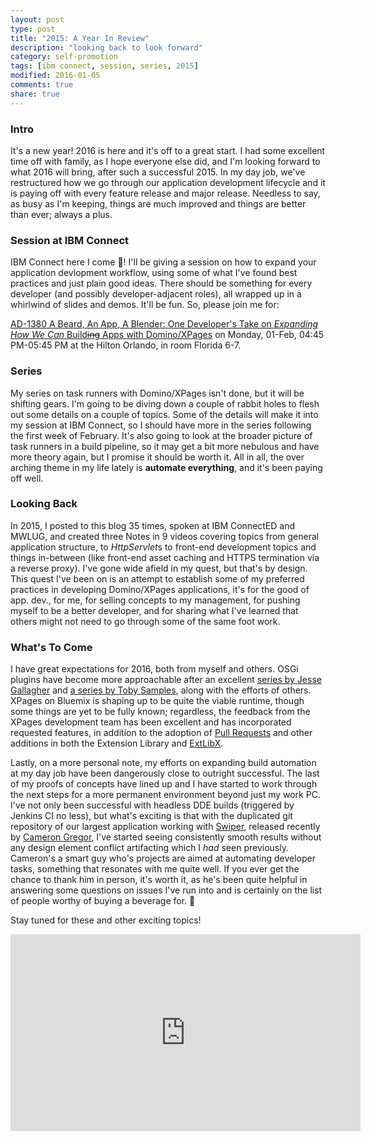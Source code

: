 ```yaml
---
layout: post
type: post
title: "2015: A Year In Review"
description: "looking back to look forward"
category: self-promotion
tags: [ibm connect, session, series, 2015]
modified: 2016-01-05
comments: true
share: true
---
```


### Intro
It's a new year! 2016 is here and it's off to a great start. I had some excellent time off with family, as I hope everyone else did, and I'm looking forward to what 2016 will bring, after such a successful 2015. In my day job, we've restructured how we go through our application development lifecycle and it is paying off with every feature release and major release. Needless to say, as busy as I'm keeping, things are much improved and things are better than ever; always a plus.

### Session at IBM Connect
IBM Connect here I come :tada:! I'll be giving a session on how to expand your application devlopment workflow, using some of what I've found best practices and just plain good ideas. There should be something for every developer (and possibly developer-adjacent roles), all wrapped up in a whirlwind of slides and demos. It'll be fun. So, please join me for:

[AD-1380
A Beard, An App, A Blender: One Developer's Take on _Expanding How We Can_ Build<s>ing</s> Apps with Domino/XPages](https://www-950.ibm.com/events/global/connect/sessions/preview.html?sessionid=AD-1380) on Monday, 01-Feb, 04:45 PM-05:45 PM at the Hilton Orlando, in room Florida 6-7.

### Series
My series on task runners with Domino/XPages isn't done, but it will be shifting gears. I'm going to be diving down a couple of rabbit holes to flesh out some details on a couple of topics. Some of the details will make it into my session at IBM Connect, so I should have more in the series following the first week of February. It's also going to look at the broader picture of task runners in a build pipeline, so it may get a bit more nebulous and have more theory again, but I promise it should be worth it. All in all, the over arching theme in my life lately is **automate everything**, and it's been paying off well.

### Looking Back
In 2015, I posted to this blog 35 times, spoken at IBM ConnectED and MWLUG, and created three Notes in 9 videos covering topics from general application structure, to *HttpServlet*s to front-end development topics and things in-between (like front-end asset caching and HTTPS termination via a reverse proxy). I've gone wide afield in my quest, but that's by design. This quest I've been on is an attempt to establish some of my preferred practices in developing Domino/XPages applications, it's for the good of app. dev., for me, for selling concepts to my management, for pushing myself to be a better developer, and for sharing what I've learned that others might not need to go through some of the same foot work.

### What's To Come
I have great expectations for 2016, both from myself and others. OSGi plugins have become more approachable after an excellent [series by Jesse Gallagher](https://frostillic.us/blog/posts/1934D011E867500185257EF10064C5AA) and [a series by Toby Samples](https://tobysamples.wordpress.com/2015/04/28/jax-rs-or-the-way-to-do-rest-in-domino-part-1/), along with the efforts of others. XPages on Bluemix is shaping up to be quite the viable runtime, though some things are yet to be fully known; regardless, the feedback from the XPages development team has been excellent and has incorporated requested features, in addition to the adoption of [Pull Requests](https://github.com/OpenNTF/XPagesExtensionLibrary/pulls?utf8=%E2%9C%93&q=is%3Apr) and other additions in both the Extension Library and [ExtLibX](https://www.openntf.org/main.nsf/blog.xsp?permaLink=MDOY-A5BMMU).

Lastly, on a more personal note, my efforts on expanding build automation at my day job have been dangerously close to outright successful. The last of my proofs of concepts have lined up and I have started to work through the next steps for a more permanent environment beyond just my work PC. I've not only been successful with headless DDE builds (triggered by Jenkins CI no less), but what's exciting is that with the duplicated git repository of our largest application working with [Swiper](https://github.com/camac/Swiper), released recently by [Cameron Gregor](http://gregorbyte.com), I've started seeing consistently smooth results without any design element conflict artifacting which I _had_ seen previously. Cameron's a smart guy who's projects are aimed at automating developer tasks, something that resonates with me quite well. If you ever get the chance to thank him in person, it's worth it, as he's been quite helpful in answering some questions on issues I've run into and is certainly on the list of people worthy of buying a beverage for. :beers:

Stay tuned for these and other exciting topics!

<div class="embed-responsive embed-responsive-16by9 center-block">
	<iframe width="560" height="315" src="https://www.youtube.com/embed/HI6984KMSPw" frameborder="0" allowfullscreen></iframe>
</div>
